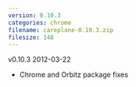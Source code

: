 ```yaml
---
version: 0.10.3
categories: chrome
filename: careplane-0.10.3.zip
filesize: 148
---
```

v0.10.3 2012-03-22
* Chrome and Orbitz package fixes


